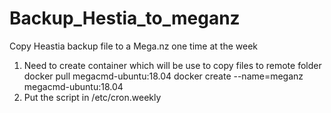 # Backup_Hestia_to_meganz

Copy Heastia backup file to a Mega.nz one time at the week 
1. Need to create container which will be use to copy files to remote folder
   docker pull megacmd-ubuntu:18.04
   docker create --name=meganz megacmd-ubuntu:18.04
2. Put the script in /etc/cron.weekly
